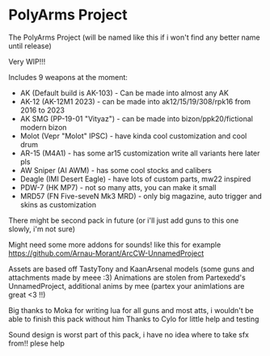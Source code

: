 # PolyArms Project
The PolyArms Project (will be named like this if i won't find any better name until release)

Very WIP!!! 

Includes 9 weapons at the moment:
- AK (Default build is AK-103) - Can be made into almost any AK
- AK-12 (AK-12M1 2023) - can be made into ak12/15/19/308/rpk16 from 2016 to 2023
- AK SMG (PP-19-01 "Vityaz") - can be made into bizon/ppk20/fictional modern bizon
- Molot (Vepr "Molot" IPSC) - have kinda cool customization and cool drum
- AR-15 (M4A1) - has some ar15 customization write all variants here later pls
- AW Sniper (AI AWM) - has some cool stocks and calibers
- Deagle (IMI Desert Eagle) - have lots of custom parts, mw22 inspired
- PDW-7 (HK MP7) - not so many atts, you can make it small
- MRD57 (FN Five-seveN Mk3 MRD) - only big magazine, auto trigger and skins as customization

There might be second pack in future (or i'll just add guns to this one slowly, i'm not sure)

Might need some more addons for sounds! like this for example https://github.com/Arnau-Morant/ArcCW-UnnamedProject

Assets are based off TastyTony and KaanArsenal models (some guns and attachments made by meee :3)
Animations are stolen from Partexedd's UnnamedProject, additional anims by mee (partex your animlations are great <3 !!)

Big thanks to Moka for writing lua for all guns and most atts, i wouldn't be able to finish this pack without him
Thanks to Cylo for little help and testing

Sound design is worst part of this pack, i have no idea where to take sfx from!! plese help
